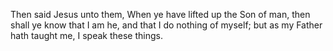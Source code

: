 Then said Jesus unto them, When ye have lifted up the Son of man, then shall ye know that I am he, and that I do nothing of myself; but as my Father hath taught me, I speak these things.
